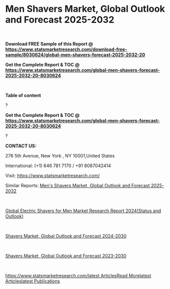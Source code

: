 <h1>Men Shavers Market, Global Outlook and Forecast 2025-2032</h1><br/><p><strong>Download FREE Sample of this Report @ <a href="https://www.statsmarketresearch.com/download-free-sample/8030624/global-men-shavers-forecast-2025-2032-20">https://www.statsmarketresearch.com/download-free-sample/8030624/global-men-shavers-forecast-2025-2032-20</a></strong></p>
 
 
 
 <div><b>Get the Complete Report & TOC @ <a href="https://www.statsmarketresearch.com/global-men-shavers-forecast-2025-2032-20-8030624">https://www.statsmarketresearch.com/global-men-shavers-forecast-2025-2032-20-8030624</a></b></div>
 
 
 
 <p><br />
 
 <b>Table of content</b></p>
 
 
 
 <p>? </p>
 
 
 
 <div><b>Get the Complete Report & TOC @ <a href="https://www.statsmarketresearch.com/global-men-shavers-forecast-2025-2032-20-8030624">https://www.statsmarketresearch.com/global-men-shavers-forecast-2025-2032-20-8030624</a></b></div>
 
 
 
 <p>? </p>
 
 
 
 <p><b>CONTACT US:</b><br />
 
 276 5th Avenue, New York , NY 10001,United States<br />
 
 International: (+1) 646 781 7170 / +91 8087042414<br />
 
 Visit: <a href="https://www.statsmarketresearch.com/">https://www.statsmarketresearch.com/</a><br />
 
 Similar Reports: <a href="https://www.statsmarketresearch.com/global-men-shavers-forecast-2025-2032-20-8030624">Men&#39;s Shavers Market, Global Outlook and Forecast 2025-2032 </a><br />
 
 <br />
 
 <a href="https://www.statsmarketresearch.com/global-men-shavers-forecast-2025-2032-20-8030624">Global Electric Shavers for Men Market Research Report 2024(Status and Outlook)</a><br />
 
 <br />
 
 <a href="https://www.statsmarketresearch.com/global-men-shavers-forecast-2025-2032-20-8030624">Shavers Market, Global Outlook and Forecast 2024-2030</a><br />
 
 <br />
 
 <a href="https://www.statsmarketresearch.com/global-men-shavers-forecast-2025-2032-20-8030624">Shavers Market, Global Outlook and Forecast 2023-2030</a><br />
 
 <br />
 
 <a href="https://gyeongbokgung.com">https://www.statsmarketresearch.com/</a><a href="https://hallyeomaritime.com">latest Articles</a><a href="https://jingwansa.com">Read More</a><a href="https://nguoiviet.jp/">latest Articles</a><a href="https://www.intelmarketresearch.com/">latest Publications</a></p>